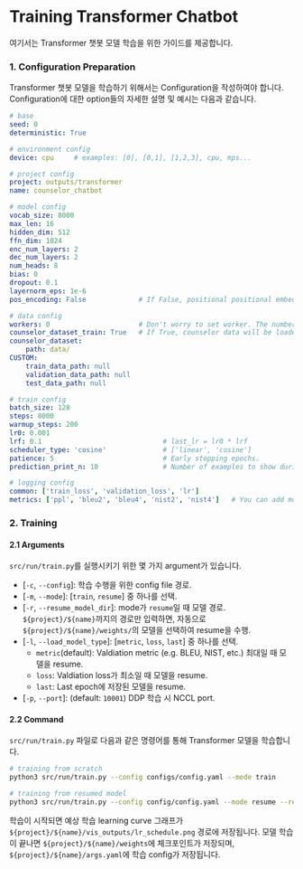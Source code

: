 # Training Transformer Chatbot
여기서는 Transformer 챗봇 모델 학습을 위한 가이드를 제공합니다.

### 1. Configuration Preparation
Transformer 챗봇 모델을 학습하기 위해서는 Configuration을 작성하여야 합니다.
Configuration에 대한 option들의 자세한 설명 및 예시는 다음과 같습니다.

```yaml
# base
seed: 0
deterministic: True

# environment config
device: cpu     # examples: [0], [0,1], [1,2,3], cpu, mps... 

# project config
project: outputs/transformer
name: counselor_chatbot

# model config
vocab_size: 8000
max_len: 16
hidden_dim: 512
ffn_dim: 1024
enc_num_layers: 2
dec_num_layers: 2
num_heads: 8
bias: 0
dropout: 0.1
layernorm_eps: 1e-6
pos_encoding: False             # If False, positional positional embedding will be used. If True, positional encoding will be used.

# data config
workers: 0                      # Don't worry to set worker. The number of workers will be set automatically according to the batch size.
counselor_dataset_train: True   # If True, counselor data will be loaded automatically.
counselor_dataset:
    path: data/
CUSTOM:
    train_data_path: null
    validation_data_path: null
    test_data_path: null

# train config
batch_size: 128
steps: 8000
warmup_steps: 200
lr0: 0.001
lrf: 0.1                              # last_lr = lr0 * lrf
scheduler_type: 'cosine'              # ['linear', 'cosine']
patience: 5                           # Early stopping epochs.
prediction_print_n: 10                # Number of examples to show during inference.

# logging config
common: ['train_loss', 'validation_loss', 'lr']
metrics: ['ppl', 'bleu2', 'bleu4', 'nist2', 'nist4']   # You can add more metrics after implements metric validation codes
```


### 2. Training
#### 2.1 Arguments
`src/run/train.py`를 실행시키기 위한 몇 가지 argument가 있습니다.
* [`-c`, `--config`]: 학습 수행을 위한 config file 경로.
* [`-m`, `--mode`]: [`train`, `resume`] 중 하나를 선택.
* [`-r`, `--resume_model_dir`]: mode가 `resume`일 때 모델 경로. `${project}/${name}`까지의 경로만 입력하면, 자동으로 `${project}/${name}/weights/`의 모델을 선택하여 resume을 수행.
* [`-l`, `--load_model_type`]: [`metric`, `loss`, `last`] 중 하나를 선택.
    * `metric`(default): Valdiation metric (e.g. BLEU, NIST, etc.) 최대일 때 모델을 resume.
    * `loss`: Valdiation loss가 최소일 때 모델을 resume.
    * `last`: Last epoch에 저장된 모델을 resume.
* [`-p`, `--port`]: (default: `10001`) DDP 학습 시 NCCL port.

#### 2.2 Command
`src/run/train.py` 파일로 다음과 같은 명령어를 통해 Transformer 모델을 학습합니다.
```bash
# training from scratch
python3 src/run/train.py --config configs/config.yaml --mode train

# training from resumed model
python3 src/run/train.py --config config/config.yaml --mode resume --resume_model_dir ${project}/${name}
```
학습이 시작되면 예상 학습 learning curve 그래프가 `${project}/${name}/vis_outputs/lr_schedule.png` 경로에 저장됩니다.
모델 학습이 끝나면 `${project}/${name}/weights`에 체크포인트가 저장되며, `${project}/${name}/args.yaml`에 학습 config가 저장됩니다.